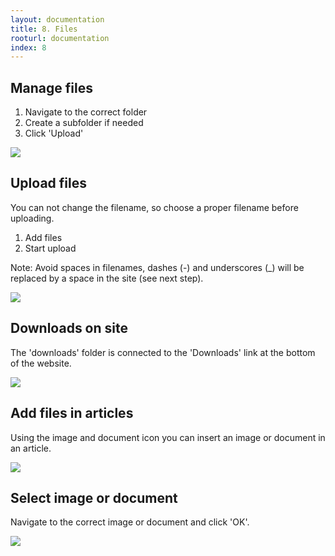 ```yaml
---
layout: documentation
title: 8. Files
rooturl: documentation
index: 8
---
```


## Manage files

1. Navigate to the correct folder
2. Create a subfolder if needed
3. Click 'Upload'

![]({{site.url}}/images/documentation/files-admin-files.png)

## Upload files

You can not change the filename, so choose a proper filename before uploading.

1. Add files
2. Start upload

Note: Avoid spaces in filenames, dashes (-) and underscores (_) will be replaced by a space in the site (see next step).

![]({{site.url}}/images/documentation/files-admin-files-upload.png)

## Downloads on site

The 'downloads' folder is connected to the 'Downloads' link at the bottom of the website.

![]({{site.url}}/images/documentation/files-site-files.png)

## Add files in articles

Using the image and document icon you can insert an image or document in an article.

![]({{site.url}}/images/documentation/files-admin-files-insert1.png)

## Select image or document

Navigate to the correct image or document and click 'OK'.

![]({{site.url}}/images/documentation/files-admin-files-insert2.png)

